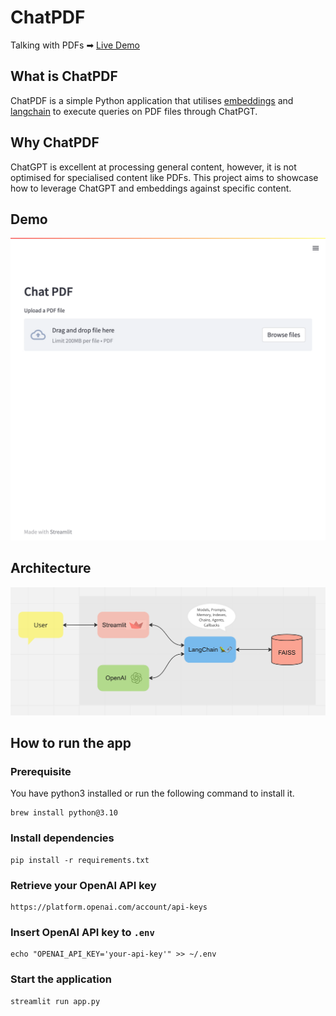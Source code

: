 # ChatPDF

Talking with PDFs ➡ [Live Demo](https://chatpdf-demo.streamlit.app/)

## What is ChatPDF

ChatPDF is a simple Python application that utilises [embeddings](https://platform.openai.com/docs/guides/embeddings) and [langchain](https://github.com/hwchase17/langchain) to execute queries on PDF files through ChatPGT.

## Why ChatPDF

ChatGPT is excellent at processing general content, however, it is not optimised for specialised content like PDFs. This project aims to showcase how to leverage ChatGPT and embeddings against specific content.

## Demo

![chatpdf_demo](chatpdf_demo.gif)

## Architecture

![chatpdf_arch](chatpdf_arch.png)

## How to run the app

### Prerequisite

You have python3 installed or run the following command to install it.
```
brew install python@3.10
```

### Install dependencies

```
pip install -r requirements.txt
```

### Retrieve your OpenAI API key

```
https://platform.openai.com/account/api-keys
```

### Insert OpenAI API key to `.env`

```
echo "OPENAI_API_KEY='your-api-key'" >> ~/.env
```

### Start the application

```
streamlit run app.py
```
